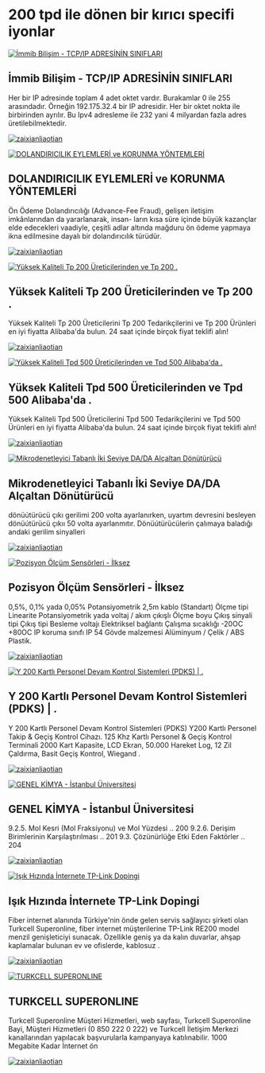 # 200 tpd ile dönen bir kırıcı specifi iyonlar
<a href="https://mnn.zoosnet.net/LR/Chatpre.aspx?id=MNN94995150&p=https://topgrinding.com/" target="_blank">![İmmib Bilişim - TCP/IP ADRESİNİN SINIFLARI](https://github.com/technlg/images/blob/main/18.jpg)</a>
## İmmib Bilişim - TCP/IP ADRESİNİN SINIFLARI
Her bir IP adresinde toplam 4 adet oktet vardır. Burakamlar 0 ile 255 arasındadır. Örneğin 192.175.32.4 bir IP adresidir. Her bir oktet nokta ile birbirinden ayrılır. Bu Ipv4 adresleme ile 232 yani 4 milyardan fazla adres üretilebilmektedir.
<a href="https://mnn.zoosnet.net/LR/Chatpre.aspx?id=MNN94995150&p=https://topgrinding.com/" target="_blank"><img src="https://github.com/technlg/images/raw/main/chat11.jpg" alt="zaixianliaotian"/></a><a href="//whatsapp.shibangsoft.com/WhatsApp.php" ><img src="https://github.com/technlg/images/raw/main/chat11.png" alt=""></a>
<a href="https://mnn.zoosnet.net/LR/Chatpre.aspx?id=MNN94995150&p=https://topgrinding.com/" target="_blank">![DOLANDIRICILIK EYLEMLERİ ve KORUNMA YÖNTEMLERİ](https://github.com/technlg/images/blob/main/44.jpg)</a>
## DOLANDIRICILIK EYLEMLERİ ve KORUNMA YÖNTEMLERİ
Ön Ödeme Dolandırıcılığı (Advance-Fee Fraud), gelişen iletişim imkânlarından da yararlanarak, insan- ların kısa süre içinde büyük kazançlar elde edecekleri vaadiyle, çeşitli adlar altında mağduru ön ödeme yapmaya ikna edilmesine dayalı bir dolandırıcılık türüdür.
<a href="https://mnn.zoosnet.net/LR/Chatpre.aspx?id=MNN94995150&p=https://topgrinding.com/" target="_blank"><img src="https://github.com/technlg/images/raw/main/chat11.jpg" alt="zaixianliaotian"/></a><a href="//whatsapp.shibangsoft.com/WhatsApp.php" ><img src="https://github.com/technlg/images/raw/main/chat11.png" alt=""></a>
<a href="https://mnn.zoosnet.net/LR/Chatpre.aspx?id=MNN94995150&p=https://topgrinding.com/" target="_blank">![Yüksek Kaliteli Tp 200 Üreticilerinden ve Tp 200 .](https://github.com/technlg/images/blob/main/7.jpg)</a>
## Yüksek Kaliteli Tp 200 Üreticilerinden ve Tp 200 .
Yüksek Kaliteli Tp 200 Üreticilerini Tp 200 Tedarikçilerini ve Tp 200 Ürünleri en iyi fiyatta Alibaba'da bulun. 24 saat içinde birçok fiyat teklifi alın!
<a href="https://mnn.zoosnet.net/LR/Chatpre.aspx?id=MNN94995150&p=https://topgrinding.com/" target="_blank"><img src="https://github.com/technlg/images/raw/main/chat11.jpg" alt="zaixianliaotian"/></a><a href="//whatsapp.shibangsoft.com/WhatsApp.php" ><img src="https://github.com/technlg/images/raw/main/chat11.png" alt=""></a>
<a href="https://mnn.zoosnet.net/LR/Chatpre.aspx?id=MNN94995150&p=https://topgrinding.com/" target="_blank">![Yüksek Kaliteli Tpd 500 Üreticilerinden ve Tpd 500 Alibaba'da .](https://github.com/technlg/images/blob/main/7.jpg)</a>
## Yüksek Kaliteli Tpd 500 Üreticilerinden ve Tpd 500 Alibaba'da .
Yüksek Kaliteli Tpd 500 Üreticilerini Tpd 500 Tedarikçilerini ve Tpd 500 Ürünleri en iyi fiyatta Alibaba'da bulun. 24 saat içinde birçok fiyat teklifi alın!
<a href="https://mnn.zoosnet.net/LR/Chatpre.aspx?id=MNN94995150&p=https://topgrinding.com/" target="_blank"><img src="https://github.com/technlg/images/raw/main/chat11.jpg" alt="zaixianliaotian"/></a><a href="//whatsapp.shibangsoft.com/WhatsApp.php" ><img src="https://github.com/technlg/images/raw/main/chat11.png" alt=""></a>
<a href="https://mnn.zoosnet.net/LR/Chatpre.aspx?id=MNN94995150&p=https://topgrinding.com/" target="_blank">![Mikrodenetleyici Tabanlı İki Seviye DA/DA Alçaltan Dönütürücü](https://github.com/technlg/images/blob/main/18.jpg)</a>
## Mikrodenetleyici Tabanlı İki Seviye DA/DA Alçaltan Dönütürücü
dönüútürücü çıkı gerilimi 200 volta ayarlanırken, uyartım devresini besleyen dönüútürücü çıkıı 50 volta ayarlanmıtır. Dönüútürücülerin çalımaya baladığı andaki gerilim sinyalleri
<a href="https://mnn.zoosnet.net/LR/Chatpre.aspx?id=MNN94995150&p=https://topgrinding.com/" target="_blank"><img src="https://github.com/technlg/images/raw/main/chat11.jpg" alt="zaixianliaotian"/></a><a href="//whatsapp.shibangsoft.com/WhatsApp.php" ><img src="https://github.com/technlg/images/raw/main/chat11.png" alt=""></a>
<a href="https://mnn.zoosnet.net/LR/Chatpre.aspx?id=MNN94995150&p=https://topgrinding.com/" target="_blank">![Pozisyon Ölçüm Sensörleri - İlksez](https://github.com/technlg/images/blob/main/40.jpg)</a>
## Pozisyon Ölçüm Sensörleri - İlksez
0,5%, 0,1% yada 0,05% Potansiyometrik 2,5m kablo (Standart) Ölçme tipi Linearite Potansiyometrik yada voltaj / akım çıkışlı Ölçme boyu Çıkış sinyali tipi Çıkış tipi Besleme voltajı Elektriksel bağlantı Çalışma sıcaklığı -20OC  +80OC IP koruma sınıfı IP 54 Gövde malzemesi Alüminyum / Çelik / ABS Plastik.
<a href="https://mnn.zoosnet.net/LR/Chatpre.aspx?id=MNN94995150&p=https://topgrinding.com/" target="_blank"><img src="https://github.com/technlg/images/raw/main/chat11.jpg" alt="zaixianliaotian"/></a><a href="//whatsapp.shibangsoft.com/WhatsApp.php" ><img src="https://github.com/technlg/images/raw/main/chat11.png" alt=""></a>
<a href="https://mnn.zoosnet.net/LR/Chatpre.aspx?id=MNN94995150&p=https://topgrinding.com/" target="_blank">![Y 200 Kartlı Personel Devam Kontrol Sistemleri (PDKS) | .](https://github.com/technlg/images/blob/main/50.jpg)</a>
## Y 200 Kartlı Personel Devam Kontrol Sistemleri (PDKS) | .
Y 200 Kartlı Personel Devam Kontrol Sistemleri (PDKS) Y200 Kartlı Personel Takip & Geçiş Kontrol Cihazı. 125 Khz Kartlı Personel & Geçiş Kontrol Terminali 2000 Kart Kapasite, LCD Ekran, 50.000 Hareket Log, 12 Zil Çaldırma, Basit Geçiş Kontrol, Wiegand .
<a href="https://mnn.zoosnet.net/LR/Chatpre.aspx?id=MNN94995150&p=https://topgrinding.com/" target="_blank"><img src="https://github.com/technlg/images/raw/main/chat11.jpg" alt="zaixianliaotian"/></a><a href="//whatsapp.shibangsoft.com/WhatsApp.php" ><img src="https://github.com/technlg/images/raw/main/chat11.png" alt=""></a>
<a href="https://mnn.zoosnet.net/LR/Chatpre.aspx?id=MNN94995150&p=https://topgrinding.com/" target="_blank">![GENEL KİMYA - İstanbul Üniversitesi](https://github.com/technlg/images/blob/main/16.jpg)</a>
## GENEL KİMYA - İstanbul Üniversitesi
9.2.5. Mol Kesri (Mol Fraksiyonu) ve Mol Yüzdesi .. 200 9.2.6. Derişim Birimlerinin Karşılaştırılması .. 201 9.3. Çözünürlüğe Etki Eden Faktörler .. 204
<a href="https://mnn.zoosnet.net/LR/Chatpre.aspx?id=MNN94995150&p=https://topgrinding.com/" target="_blank"><img src="https://github.com/technlg/images/raw/main/chat11.jpg" alt="zaixianliaotian"/></a><a href="//whatsapp.shibangsoft.com/WhatsApp.php" ><img src="https://github.com/technlg/images/raw/main/chat11.png" alt=""></a>
<a href="https://mnn.zoosnet.net/LR/Chatpre.aspx?id=MNN94995150&p=https://topgrinding.com/" target="_blank">![Işık Hızında İnternete TP-Link Dopingi](https://github.com/technlg/images/blob/main/28.jpg)</a>
## Işık Hızında İnternete TP-Link Dopingi
Fiber internet alanında Türkiye'nin önde gelen servis sağlayıcı şirketi olan Turkcell Superonline, fiber internet müşterilerine TP-Link RE200 model menzil genişleticiyi sunacak. Özellikle geniş ya da kalın duvarlar, ahşap kaplamalar bulunan ev ve ofislerde, kablosuz .
<a href="https://mnn.zoosnet.net/LR/Chatpre.aspx?id=MNN94995150&p=https://topgrinding.com/" target="_blank"><img src="https://github.com/technlg/images/raw/main/chat11.jpg" alt="zaixianliaotian"/></a><a href="//whatsapp.shibangsoft.com/WhatsApp.php" ><img src="https://github.com/technlg/images/raw/main/chat11.png" alt=""></a>
<a href="https://mnn.zoosnet.net/LR/Chatpre.aspx?id=MNN94995150&p=https://topgrinding.com/" target="_blank">![TURKCELL SUPERONLINE](https://github.com/technlg/images/blob/main/18.jpg)</a>
## TURKCELL SUPERONLINE
Turkcell Superonline Müşteri Hizmetleri, web sayfası, Turkcell Superonline Bayi, Müşteri Hizmetleri (0 850 222 0 222) ve Turkcell İletişim Merkezi kanallarından yapılacak başvurularla kampanyaya katılınabilir. 1000 Megabite Kadar İnternet ön 
<a href="https://mnn.zoosnet.net/LR/Chatpre.aspx?id=MNN94995150&p=https://topgrinding.com/" target="_blank"><img src="https://github.com/technlg/images/raw/main/chat11.jpg" alt="zaixianliaotian"/></a><a href="//whatsapp.shibangsoft.com/WhatsApp.php" ><img src="https://github.com/technlg/images/raw/main/chat11.png" alt=""></a>
